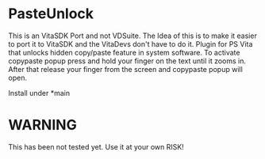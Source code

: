 # PasteUnlock
This is an VitaSDK Port and not VDSuite. The Idea of this is to make it easier to port it to VitaSDK and the VitaDevs don't have to do it.
Plugin for PS Vita that unlocks hidden copy/paste feature in system software.
To activate copypaste popup press and hold your finger on the text until it zooms in. After that release your finger from the screen and copypaste popup will open.

Install under *main

# WARNING
This has been not tested yet. Use it at your own RISK!
